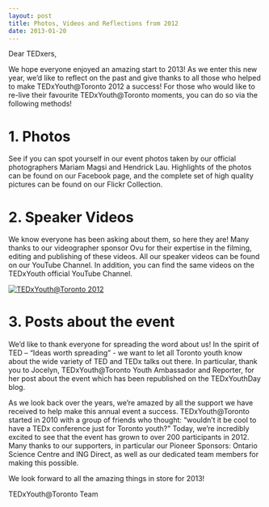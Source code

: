 ```yaml
---
layout: post
title: Photos, Videos and Reflections from 2012
date: 2013-01-20
---
```

Dear TEDxers,

We hope everyone enjoyed an amazing start to 2013!  As we enter this new year, we’d like to reflect on the past and give thanks to all those who helped to make TEDxYouth@Toronto 2012 a success!  For those who would like to re-live their favourite TEDxYouth@Toronto moments, you can do so via the following methods!

# 1. Photos

See if you can spot yourself in our event photos taken by our official photographers Mariam Magsi and Hendrick Lau.  Highlights of the photos can be found on our Facebook page, and the complete set of high quality pictures can be found on our Flickr Collection.

# 2. Speaker Videos

We know everyone has been asking about them, so here they are!  Many thanks to our videographer sponsor Ovu for their expertise in the filming, editing and publishing of these videos.  All our speaker videos can be found on our YouTube Channel.  In addition, you can find the same videos on the TEDxYouth official YouTube Channel.

[![TEDxYouth@Toronto 2012](https://youtu.be/q6QHE3zjgrk?list=PLBDE99972311EFC4D)](https://youtu.be/xbHV3O1FqfI)

# 3. Posts about the event

We’d like to thank everyone for spreading the word about us!  In the spirit of TED – “Ideas worth spreading” -  we want to let all Toronto youth know about the wide variety of TED and TEDx talks out there.  In particular, thank you to Jocelyn, TEDxYouth@Toronto Youth Ambassador and Reporter, for her post about the event which has been republished on the TEDxYouthDay blog.

As we look back over the years, we’re amazed by all the support we have received to help make this annual event a success.  TEDxYouth@Toronto started in 2010 with a group of friends who thought: “wouldn’t it be cool to have a TEDx conference just for Toronto youth?”  Today, we’re incredibly excited to see that the event has grown to over 200 participants in 2012. Many thanks to our supporters, in particular our Pioneer Sponsors: Ontario Science Centre and ING Direct, as well as our dedicated team members for making this possible.

We look forward to all the amazing things in store for 2013!

TEDxYouth@Toronto Team
